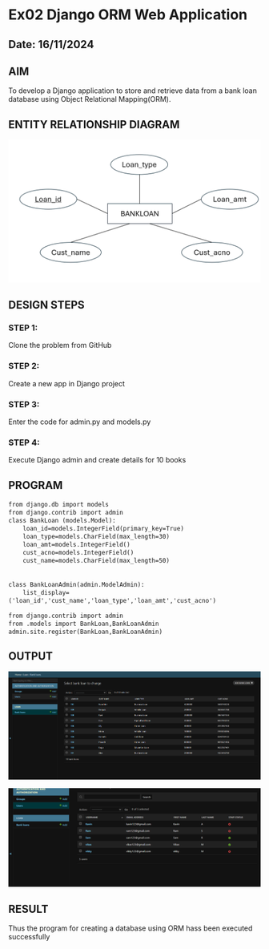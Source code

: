 # Ex02 Django ORM Web Application
## Date: 16/11/2024

## AIM
To develop a Django application to store and retrieve data from a bank loan database using Object Relational Mapping(ORM).

## ENTITY RELATIONSHIP DIAGRAM

![alt text](<Screenshot 2024-11-15 200429.png>)

## DESIGN STEPS

### STEP 1:
Clone the problem from GitHub

### STEP 2:
Create a new app in Django project

### STEP 3:
Enter the code for admin.py and models.py

### STEP 4:
Execute Django admin and create details for 10 books

## PROGRAM
```
from django.db import models
from django.contrib import admin
class BankLoan (models.Model):
    loan_id=models.IntegerField(primary_key=True)
    loan_type=models.CharField(max_length=30)
    loan_amt=models.IntegerField()
    cust_acno=models.IntegerField()
    cust_name=models.CharField(max_length=50)
   
 
class BankLoanAdmin(admin.ModelAdmin):
    list_display=('loan_id','cust_name','loan_type','loan_amt','cust_acno')

```
```
from django.contrib import admin
from .models import BankLoan,BankLoanAdmin
admin.site.register(BankLoan,BankLoanAdmin)
```


## OUTPUT

![alt text](<Screenshot 2024-11-15 222740.png>) 

![alt text](<Screenshot 2024-11-15 224020.png>)

## RESULT
Thus the program for creating a database using ORM hass been executed successfully
